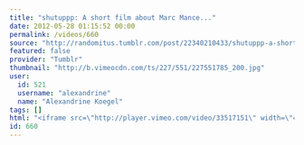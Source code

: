 ```yaml
---
title: "shutuppp: A short film about Marc Mance..."
date: 2012-05-28 01:15:52 00:00
permalink: /videos/660
source: "http://randomitus.tumblr.com/post/22340210433/shutuppp-a-short-film-about-marc-manceaux-the"
featured: false
provider: "Tumblr"
thumbnail: "http://b.vimeocdn.com/ts/227/551/227551785_200.jpg"
user:
  id: 521
  username: "alexandrine"
  name: "Alexandrine Koegel"
tags: []
html: "<iframe src=\"http://player.vimeo.com/video/33517151\" width=\"400\" height=\"225\" frameborder=\"0\"></iframe>"
id: 660
---
```


